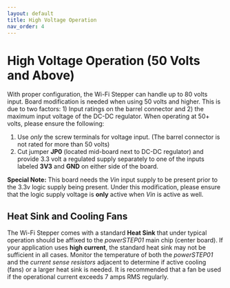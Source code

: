 ```yaml
---
layout: default
title: High Voltage Operation
nav_order: 4
---
```

# High Voltage Operation (50 Volts and Above)
With proper configuration, the Wi-Fi Stepper can handle up to 80 volts input. Board modification is needed when using 50 volts and higher. This is due to two factors: 1) Input ratings on the barrel connector and 2) the maximum input voltage of the DC-DC regulator. When operating at 50+ volts, please ensure the following:

1. Use *only* the screw terminals for voltage input. (The barrel connector is not rated for more than 50 volts)
2. Cut jumper **JP0** (located mid-board next to DC-DC regulator) and provide 3.3 volt a regulated supply separately to one of the inputs labeled **3V3** and **GND** on either side of the board.

**Special Note:** This board needs the *Vin* input supply to be present prior to the 3.3v logic supply being present. Under this modification, please ensure that the logic supply voltage is **only** active when *Vin* is active as well.

## Heat Sink and Cooling Fans
The Wi-Fi Stepper comes with a standard **Heat Sink** that under typical operation should be affixed to the *powerSTEP01* main chip (center board). If your application uses **high current**, the standard heat sink may not be sufficient in all cases. Monitor the temperature of both the *powerSTEP01* and the *current sense resistors* adjacent to determine if active cooling (fans) or a larger heat sink is needed. It is recommended that a fan be used if the operational current exceeds 7 amps RMS regularly.
